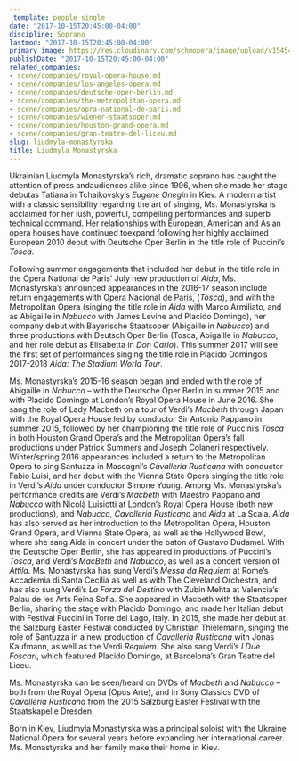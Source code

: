 ```yaml
---
_template: people_single
date: "2017-10-15T20:45:00-04:00"
discipline: Soprano
lastmod: "2017-10-15T20:45:00-04:00"
primary_image: https://res.cloudinary.com/schmopera/image/upload/v1545409169/media/webhook-uploads/1508114631425/161%20colour%20hi-res%20-%20LM%2022Sep2016.jpg.jpg
publishDate: "2017-10-15T20:45:00-04:00"
related_companies:
- scene/companies/royal-opera-house.md
- scene/companies/los-angeles-opera.md
- scene/companies/deutsche-oper-berlin.md
- scene/companies/the-metropolitan-opera.md
- scene/companies/opra-national-de-paris.md
- scene/companies/wiener-staatsoper.md
- scene/companies/houston-grand-opera.md
- scene/companies/gran-teatre-del-liceu.md
slug: liudmyla-monastyrska
title: Liudmyla Monastyrska
---
```


Ukrainian Liudmyla Monastyrska’s rich, dramatic soprano has caught the attention of press andaudiences alike since 1996, when she made her stage debutas Tatiana in Tchaikovsky’s *Eugene Onegin* in Kiev. A modern artist with a classic sensibility regarding the art of singing, Ms. Monastyrska is acclaimed for her lush, powerful, compelling performances and superb technical command. Her relationships with European, American and Asian opera houses have continued toexpand following her highly acclaimed European 2010 debut with Deutsche Oper Berlin in the title role of Puccini’s *Tosca*. 

Following summer engagements that included her debut in the title role in the Opera National de Paris’ July new production of *Aida*, Ms. Monastyrska’s announced appearances in the 2016-17 season include return engagements with Opera Nacional de Paris, (*Tosca*), and with the Metropolitan Opera (singing the title role in *Aida* with Marco Armiliato, and as Abigaille in *Nabucco* with James Levine and Placido Domingo), her company debut with Bayerische Staatsoper (Abigaille in *Nabucco*) and three productions with Deutsch Oper Berlin (Tosca, Abigaille in *Nabucco*, and her role debut as Elisabetta in *Don Carlo*).  This summer 2017 will see the first set of performances singing the title role in Placido Domingo’s 2017-2018 *Aida: The Stadium World Tour*.

Ms. Monastyrska’s 2015-16 season began and ended with the role of Abigaille in *Nabucco*  – with the Deutsche Oper Berlin in summer 2015 and with Placido Domingo at London’s Royal Opera House in June 2016. She sang the role of Lady Macbeth on a tour of Verdi’s *Macbeth* through Japan with the Royal Opera House led by conductor Sir Antonio Pappano in summer 2015, followed by her championing the title role of Puccini’s *Tosca* in both Houston Grand Opera’s and the Metropolitan Opera’s fall productions under Patrick Summers and Joseph Colaneri respectively. Winter/spring 2016 appearances included a return to the Metropolitan Opera to sing Santuzza in Mascagni’s *Cavalleria Rusticana* with conductor Fabio Luisi, and her debut with the Vienna State Opera singing the title role in Verdi’s *Aida* under conductor Simone Young. Among Ms. Monastyrska’s performance credits are Verdi’s *Macbeth* with Maestro Pappano and *Nabucco* with Nicolà Luisiotti at London’s Royal Opera House (both new productions), and *Nabucco*, *Cavalleria Rusticana* and *Aida* at La Scala. *Aida* has also served as her introduction to the Metropolitan Opera, Houston Grand Opera,  and Vienna State Opera, as well as the Hollywood Bowl, where she sang Aida in concert under the baton of Gustavo Dudamel. With the Deutsche Oper Berlin, she has appeared in productions of Puccini’s *Tosca*, and Verdi’s *MacBeth* and *Nabucco*, as well as a concert version of *Attila*. Ms. Monastyrska has sung Verdi’s *Messa da Requiem* at Rome’s Accademia di Santa Cecilia as well as with The Cleveland Orchestra, and has also sung Verdi’s *La Forza del Destino* with Zubin Mehta at Valencia’s Palau de les Arts Reina Sofia. She appeared in Macbeth with the Staatsoper Berlin, sharing the stage with Placido Domingo, and made her Italian debut with Festival Puccini in Torre del Lago, Italy. In 2015, she made her debut at the Salzburg Easter Festival conducted by Christian Thielemann, singing the role of Santuzza in a new production of *Cavalleria Rusticana* with Jonas Kaufmann, as well as the Verdi *Requiem*. She also sang Verdi’s *I Due Foscari*, which featured Placido Domingo, at Barcelona’s Gran Teatre del Liceu. 

Ms. Monastyrska can be seen/heard on DVDs of *Macbeth* and *Nabucco* – both from the Royal Opera (Opus Arte), and in Sony Classics DVD of *Cavalleria Rusticana* from the 2015 Salzburg Easter Festival with the Staatskapelle Dresden. 

Born in Kiev, Liudmyla Monastyrska was a principal soloist with the Ukraine National Opera for several years before expanding her international career. Ms. Monastyrska and her family make their home in Kiev.
